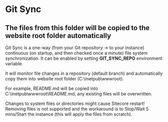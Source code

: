 # Git Sync

## The files from this folder will be copied to the website root folder automatically

Git Sync is a one-way (from your Git repository -> to your instance) continuous (on startup, and then checked once a minute) file system synchronization. It can be enabled by setting **GIT_SYNC_REPO** environment variable.

It will monitor file changes in a repository (default branch) and automatically copy them into website root folder (C:\inetpub\wwwroot).

For example, README.md will be copied into C:\inetpub\wwwroot\README.md,  any existing files will be overwritten.

Changes to system files or directories might cause Sitecore restart! Removing files is not supported and the workaround is to Stop/Wait 5 mins/Start the instance (this will apply the files from scratch).
